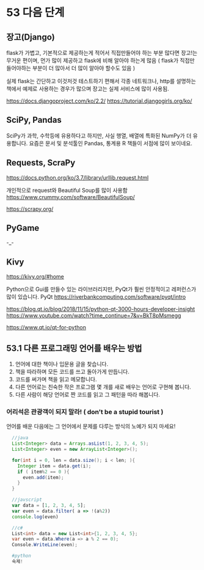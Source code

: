 # 53 다음 단계


## 장고(Django)

flask가 가볍고, 기본적으로 제공하는게 적어서 직접만들어야 하는 부분 많다면 장고!는 무거운 편이며, 먼가 많이 제공하고 flask에 비해 알아야 하는게 많음 ( flask가 직접만들어야하는 부분이 더 많아서 더 많이 알아야 할수도 있음 )

실제 flask는 간단하고 이것저것 테스트하기 편해서 각종 네트워크나, http를 설명하는 책에서 예제로 사용하는 경우가 많으며 장고는 실제 서비스에 많이 사용됨.

<https://docs.djangoproject.com/ko/2.2/>
<https://tutorial.djangogirls.org/ko/>


## SciPy, Pandas

SciPy가 과학, 수학등에 유용하다고 하지만, 사실 행열, 배열에 특화된 NumPy가 더 유용합니다.
요즘은 문서 및 분석툴인 Pandas, 통계용 R 책들이 서점에 많이 보이네요.


## Requests, ScraPy

<https://docs.python.org/ko/3.7/library/urllib.request.html>


개인적으로 request와 Beautiful Soup를 많이 사용함
<https://www.crummy.com/software/BeautifulSoup/>

<https://scrapy.org/>


## PyGame

-_-

## Kivy
<https://kivy.org/#home>

Python으로 Gui를 만들수 있는 라이브러리지만, PyQt가 훨씬 안정적이고 레퍼런스가 많이 있습니다.
PyQt <https://riverbankcomputing.com/software/pyqt/intro>

<https://blog.qt.io/blog/2018/11/15/python-qt-3000-hours-developer-insight>
<https://www.youtube.com/watch?time_continue=7&v=BkT8pMsmegg>

<https://www.qt.io/qt-for-python>


## 53.1 다른 프로그래밍 언어를 배우는 방법

1. 언어에 대한 책이나 입문용 글을 찾습니다.
2. 책을 따라하며 모든 코드를 쓰고 돌아가게 만듭니다.
3. 코드를 써가며 책을 읽고 메모합니다.
4. 다른 언어로는 친숙한 작은 프로그램 몇 개를 새로 배우는 언어로 구현해 봅니다.
5. 다른 사람이 해당 언어로 짠 코드를 읽고 그 패턴을 따라 해봅니다.


### 어리석은 관광객이 되지 말라! ( don’t be a stupid tourist )

언어를 배운 다음에는 그 언어에서 문제를 다루는 방식의 노예가 되지 마세요!

```java
  //java
  List<Integer> data = Arrays.asList(1, 2, 3, 4, 5);
  List<Integer> even = new ArrayList<Integer>();

  for(int i = 0, len = data.size(); i < len; ){
    Integer item = data.get(i);
    if ( item%2 == 0 ){
      even.add(item);
    }
  }
```

```javascript
  //javscript
  var data = [1, 2, 3, 4, 5];
  var even = data.filter( a => !(a%2))
  console.log(even)
```

```C#
  //c#
  List<int> data = new List<int>{1, 2, 3, 4, 5};
  var even = data.Where(a => a % 2 == 0);
  Console.WriteLine(even);
```

```python
  #python
  숙제!
```


